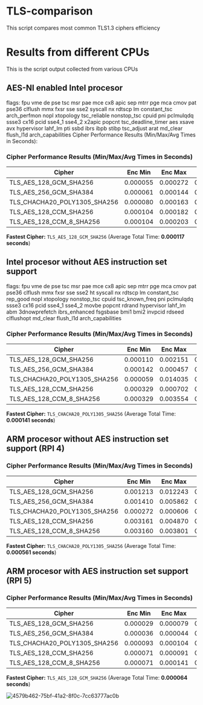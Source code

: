 # TLS-comparison

This script compares most common TLS1.3 ciphers efficiency

# Results from different CPUs

This is the script output collected from various CPUs

## AES-NI enabled Intel procesor

flags: fpu vme de pse tsc msr pae mce cx8 apic sep mtrr pge mca cmov pat pse36 clflush mmx fxsr sse sse2 syscall nx rdtscp lm constant_tsc arch_perfmon nopl xtopology tsc_reliable nonstop_tsc cpuid pni pclmulqdq ssse3 cx16 pcid sse4_1 sse4_2 x2apic popcnt tsc_deadline_timer aes xsave avx hypervisor lahf_lm pti ssbd ibrs ibpb stibp tsc_adjust arat md_clear flush_l1d arch_capabilities
Cipher Performance Results (Min/Max/Avg Times in Seconds):

### Cipher Performance Results (Min/Max/Avg Times in Seconds)

| Cipher                      | Enc Min   | Enc Max   | Enc Avg   | Dec Min   | Dec Max   | Dec Avg   | Total Avg | Success |
|----------------------------|-----------|-----------|-----------|-----------|-----------|-----------|-----------|---------|
| TLS_AES_128_GCM_SHA256     | 0.000055  | 0.000272  | 0.000059  | 0.000054  | 0.000226  | 0.000058  | 0.000117  | 1       |
| TLS_AES_256_GCM_SHA384     | 0.000061  | 0.000144  | 0.000065  | 0.000061  | 0.000156  | 0.000064  | 0.000129  | 1       |
| TLS_CHACHA20_POLY1305_SHA256 | 0.000080 | 0.000163  | 0.000084  | 0.000079  | 0.000136  | 0.000083  | 0.000167  | 1       |
| TLS_AES_128_CCM_SHA256     | 0.000104  | 0.000182  | 0.000108  | 0.000103  | 0.000163  | 0.000107  | 0.000215  | 1       |
| TLS_AES_128_CCM_8_SHA256   | 0.000104  | 0.000203  | 0.000108  | 0.000103  | 0.000989  | 0.000108  | 0.000217  | 1       |

**Fastest Cipher:** `TLS_AES_128_GCM_SHA256` (Average Total Time: **0.000117 seconds**)



## Intel procesor without AES instruction set support

flags: fpu vme de pse tsc msr pae mce cx8 apic sep mtrr pge mca cmov pat pse36 clflush mmx fxsr sse sse2 ht syscall nx rdtscp lm constant_tsc rep_good nopl xtopology nonstop_tsc cpuid tsc_known_freq pni pclmulqdq ssse3 cx16 pcid sse4_1 sse4_2 movbe popcnt rdrand hypervisor lahf_lm abm 3dnowprefetch ibrs_enhanced fsgsbase bmi1 bmi2 invpcid rdseed clflushopt md_clear flush_l1d arch_capabilities


### Cipher Performance Results (Min/Max/Avg Times in Seconds)

| Cipher                        | Enc Min   | Enc Max   | Enc Avg   | Dec Min   | Dec Max   | Dec Avg   | Total Avg | Success |
|------------------------------|-----------|-----------|-----------|-----------|-----------|-----------|-----------|---------|
| TLS_AES_128_GCM_SHA256       | 0.000110  | 0.002151  | 0.000136  | 0.000110  | 0.002864  | 0.000133  | 0.000268  | 1       |
| TLS_AES_256_GCM_SHA384       | 0.000142  | 0.000457  | 0.000155  | 0.000142  | 0.000566  | 0.000154  | 0.000309  | 1       |
| TLS_CHACHA20_POLY1305_SHA256 | 0.000059  | 0.014035  | 0.000078  | 0.000059  | 0.000235  | 0.000063  | 0.000141  | 1       |
| TLS_AES_128_CCM_SHA256       | 0.000329  | 0.000702  | 0.000364  | 0.000328  | 0.002376  | 0.000362  | 0.000727  | 1       |
| TLS_AES_128_CCM_8_SHA256     | 0.000329  | 0.003554  | 0.000369  | 0.000328  | 0.001121  | 0.000360  | 0.000729  | 1       |

**Fastest Cipher:** `TLS_CHACHA20_POLY1305_SHA256` (Average Total Time: **0.000141 seconds**)




## ARM procesor without AES instruction set support (RPI 4)

### Cipher Performance Results (Min/Max/Avg Times in Seconds)

| Cipher                        | Enc Min   | Enc Max   | Enc Avg   | Dec Min   | Dec Max   | Dec Avg   | Total Avg | Success |
|------------------------------|-----------|-----------|-----------|-----------|-----------|-----------|-----------|---------|
| TLS_AES_128_GCM_SHA256       | 0.001213  | 0.012243  | 0.001299  | 0.001206  | 0.004034  | 0.001289  | 0.002587  | 1       |
| TLS_AES_256_GCM_SHA384       | 0.001410  | 0.005862  | 0.001497  | 0.001403  | 0.004195  | 0.001485  | 0.002981  | 1       |
| TLS_CHACHA20_POLY1305_SHA256 | 0.000272  | 0.000606  | 0.000282  | 0.000272  | 0.000419  | 0.000279  | 0.000561  | 1       |
| TLS_AES_128_CCM_SHA256       | 0.003161  | 0.004870  | 0.003279  | 0.003131  | 0.004444  | 0.003242  | 0.006520  | 1       |
| TLS_AES_128_CCM_8_SHA256     | 0.003160  | 0.003801  | 0.003272  | 0.003135  | 0.003497  | 0.003225  | 0.006497  | 1       |

**Fastest Cipher:** `TLS_CHACHA20_POLY1305_SHA256` (Average Total Time: **0.000561 seconds**)



## ARM procesor with AES instruction set support (RPI 5)

### Cipher Performance Results (Min/Max/Avg Times in Seconds)

| Cipher                        | Enc Min   | Enc Max   | Enc Avg   | Dec Min   | Dec Max   | Dec Avg   | Total Avg | Success |
|------------------------------|-----------|-----------|-----------|-----------|-----------|-----------|-----------|---------|
| TLS_AES_128_GCM_SHA256       | 0.000029  | 0.000079  | 0.000032  | 0.000029  | 0.000079  | 0.000031  | 0.000064  | 1       |
| TLS_AES_256_GCM_SHA384       | 0.000036  | 0.000044  | 0.000036  | 0.000034  | 0.000044  | 0.000035  | 0.000070  | 1       |
| TLS_CHACHA20_POLY1305_SHA256 | 0.000093  | 0.000104  | 0.000094  | 0.000093  | 0.000103  | 0.000094  | 0.000188  | 1       |
| TLS_AES_128_CCM_SHA256       | 0.000071  | 0.000091  | 0.000071  | 0.000078  | 0.000088  | 0.000079  | 0.000151  | 1       |
| TLS_AES_128_CCM_8_SHA256     | 0.000071  | 0.000141  | 0.000071  | 0.000078  | 0.000088  | 0.000079  | 0.000151  | 1       |

**Fastest Cipher:** `TLS_AES_128_GCM_SHA256` (Average Total Time: **0.000064 seconds**)


![4579b462-75bf-41a2-8f0c-7cc63777ac0b](https://github.com/user-attachments/assets/cee7caf3-3cc1-4cde-a33e-d1964c566b22)

